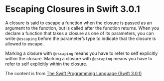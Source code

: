 # Escaping Closures in Swift 3.0.1

A closure is said to escape a function when the closure is passed as an argument to the function, but is called after the function returns. When you declare a function that takes a closure as one of its parameters, you can write `@escaping` before the parameter’s type to indicate that the closure is allowed to escape.

Marking a closure with `@escaping` means you have to refer to self explicitly within the closure. Marking a closure with `@escaping` means you have to refer to self explicitly within the closure. 

The content is from [The Swift Programming Language (Swift 3.0.1)](https://developer.apple.com/library/content/documentation/Swift/Conceptual/Swift_Programming_Language/Closures.html)
